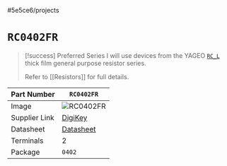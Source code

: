 #5e5ce6/projects 

# `RC0402FR`

> [!success] Preferred Series
> I will use devices from the YAGEO [`RC_L`](https://www.yageo.com/en/Product/Index/rchip/thick_film_general_purpose) thick film general purpose resistor series.
> 
> Refer to [[Resistors]] for full details.

| Part Number   | `RC0402FR`                                                                                                          |
| ------------- | ------------------------------------------------------------------------------------------------------------------- |
| Image         | ![`RC0402FR`](https://mm.digikey.com/Volume0/opasdata/d220001/medias/images/4849/13_0402-(1005-metric).jpg)         |
| Supplier Link | [DigiKey](https://www.digikey.co.nz/short/3q37wvp0)                                                                 |
| Datasheet     | [Datasheet](https://www.yageo.com/upload/media/product/productsearch/datasheet/rchip/PYu-RC_Group_51_RoHS_L_12.pdf) |
| Terminals     | 2                                                                                                                   |
| Package       | `0402`                                                                                                              | 
